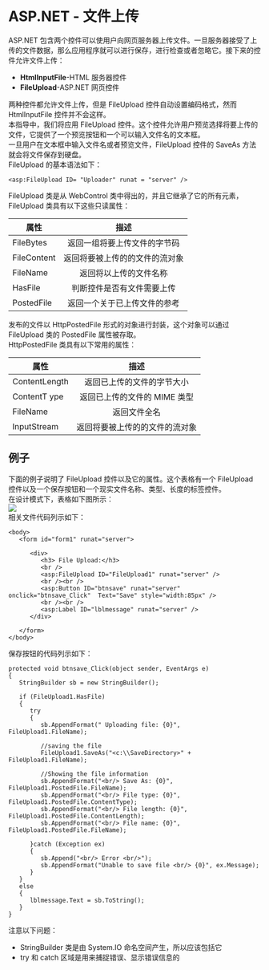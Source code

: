 # ASP.NET - 文件上传 #
ASP.NET 包含两个控件可以使用户向网页服务器上传文件。一旦服务器接受了上传的文件数据，那么应用程序就可以进行保存，进行检查或者忽略它。接下来的控件允许文件上传：  
- **HtmlInputFile**-HTML 服务器控件  
- **FileUpload**-ASP.NET 网页控件  

两种控件都允许文件上传，但是 FileUpload 控件自动设置编码格式，然而 HtmlInputFile 控件并不会这样。  
本指导中，我们将应用 FileUpload 控件。这个控件允许用户预览选择将要上传的文件，它提供了一个预览按钮和一个可以输入文件名的文本框。  
一旦用户在文本框中输入文件名或者预览文件，FileUpload 控件的 SaveAs 方法就会将文件保存到硬盘。  
FileUpload 的基本语法如下：  
```
<asp:FileUpload ID= "Uploader" runat = "server" />
```  
FileUpload 类是从 WebControl 类中得出的，并且它继承了它的所有元素，FileUpload 类具有以下这些只读属性：

|**属性**   | **描述**         |  
|---------|:------------:|  
|FileBytes|返回一组将要上传文件的字节码|  
|FileContent|返回将要被上传的的文件的流对象|  
|FileName|返回将以上传的文件名称|  
|HasFile|判断控件是否有文件需要上传|  
|PostedFile|返回一个关于已上传文件的参考|  
发布的文件以 HttpPostedFile 形式的对象进行封装，这个对象可以通过 FileUpload 类的 PostedFile 属性被存取。  
HttpPostedFile 类具有以下常用的属性：  

|**属性**   | **描述**         |  
|---------|:------------:|  
|ContentLength|返回已上传的文件的字节大小|  
|ContentT ype|返回已上传的文件的 MIME 类型|  
|FileName|返回文件全名|  
|InputStream|返回将要被上传的的文件的流对象|  
## 例子 ##
下面的例子说明了 FileUpload 控件以及它的属性。这个表格有一个 FileUpload 控件以及一个保存按钮和一个现实文件名称、类型、长度的标签控件。  
在设计模式下，表格如下图所示：  
![](http://www.tutorialspoint.com/asp.net/images/asp.net_fileupload.jpg)  
相关文件代码列示如下：  
```
<body>
   <form id="form1" runat="server">
   
      <div>
         <h3> File Upload:</h3>
         <br />
         <asp:FileUpload ID="FileUpload1" runat="server" />
         <br /><br />
         <asp:Button ID="btnsave" runat="server" onclick="btnsave_Click"  Text="Save" style="width:85px" />
         <br /><br />
         <asp:Label ID="lblmessage" runat="server" />
      </div>
      
   </form>
</body>
```  
保存按钮的代码列示如下：  
```
protected void btnsave_Click(object sender, EventArgs e)
{
   StringBuilder sb = new StringBuilder();
   
   if (FileUpload1.HasFile)
   {
      try
      {
         sb.AppendFormat(" Uploading file: {0}", FileUpload1.FileName);
         
         //saving the file
         FileUpload1.SaveAs("<c:\\SaveDirectory>" + FileUpload1.FileName);
      
         //Showing the file information
         sb.AppendFormat("<br/> Save As: {0}",  FileUpload1.PostedFile.FileName);
         sb.AppendFormat("<br/> File type: {0}",    FileUpload1.PostedFile.ContentType);
         sb.AppendFormat("<br/> File length: {0}",  FileUpload1.PostedFile.ContentLength);
         sb.AppendFormat("<br/> File name: {0}",  FileUpload1.PostedFile.FileName);
         
      }catch (Exception ex)
      {
         sb.Append("<br/> Error <br/>");
         sb.AppendFormat("Unable to save file <br/> {0}", ex.Message);
      }
   }
   else
   {
      lblmessage.Text = sb.ToString();
   }
}
```  
注意以下问题：
- StringBuilder 类是由 System.IO 命名空间产生，所以应该包括它
- try 和 catch 区域是用来捕捉错误、显示错误信息的  
